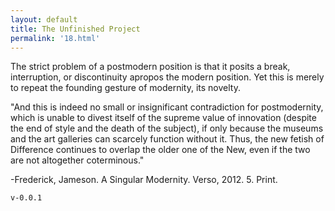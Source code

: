 ```yaml
---
layout: default
title: The Unfinished Project
permalink: '18.html'
---
```


The strict problem of a postmodern position is that it posits a break, interruption, or discontinuity apropos the modern position. Yet this is merely to repeat the founding gesture of modernity, its novelty.

"And this is indeed no small or insignificant contradiction for postmodernity, which is unable to divest itself of the supreme value of innovation (despite the end of style and the death of the subject), if only because the museums and the art galleries can scarcely function without it. Thus, the new fetish of Difference continues to overlap the older one of the New, even if the two are not altogether coterminous."

-Frederick, Jameson. A Singular Modernity. Verso, 2012. 5. Print.


`v-0.0.1`
